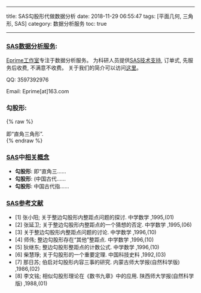 
---
title: SAS勾股形代做数据分析
date: 2018-11-29 06:55:47
tags: [平面几何, 三角形, SAS]
category: 数据分析服务
toc: true

---



<span></span>
<!-- more -->

### [SAS](/tags/SAS/)[数据分析服务](/categories/数据分析服务/):
[Eprime工作室](http://Eprime.cn/)专注于数据分析服务。
为科研人员提供[SAS技术支持](http://Eprime.cn/2018/08/18/Eprime工作室SAS代做服务详情/), 订单式, 先服务后收费, 不满意不收费。
关于我们的简介可以访问[这里](http://Eprime.cn/2018/08/17/关于Eprime工作室/)。

QQ: 3597392976

Email: Eprime[at]163.com



### 勾股形:

{% raw %}
<div class="p1">即“直角三角形”.</div>
{% endraw %}



### [SAS](/tags/SAS/)中[相关概念](/categories/数据分析服务)

- **勾股形**: 即“直角三......
- **勾股形**: (中国古代......
- **勾股形**: 中国古代指......


### [SAS](/tags/SAS/)[参考文献](/categories/数据分析服务/)

- [1]  张小阳; 关于整边勾股形内整距点问题的探讨. 中学数学 ,1995,(01)
- [2]  张延卫; 关于整边勾股形内整距点的一个猜想的否定. 中学数学 ,1995,(06)
- [3]   关于整边勾股形内整距点问题的讨论. 中学数学 ,1996,(10)
- [4]  师伟; 整边勾股形存在“其他”整距点. 中学数学 ,1996,(10)
- [5]  狄继东; 整边勾股形整距点的计数公式. 中学数学 ,1996,(10)
- [6]  柴慧琤; 关于勾股形的一个重要定理. 中国科技史料 ,1992,(03)
- [7]  那日苏; 伯启对勾股形内容三事的研究. 内蒙古师大学报(自然科学版) ,1986,(02)
- [8]  李文铭; 相似勾股形理论在《数书九章》中的应用. 陕西师大学报(自然科学版) ,1988,(01)



